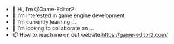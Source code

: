 - 👋 Hi, I’m @Game-Editor2
- 👀 I’m interested in game engine development
- 🌱 I’m currently learning ...
- 💞️ I’m looking to collaborate on ...
- 📫 How to reach me on out website https://game-editor2.com/

<!---
Game-Editor2/Game-Editor2 is a ✨ special ✨ repository because its `README.md` (this file) appears on your GitHub profile.
You can click the Preview link to take a look at your changes.
--->
